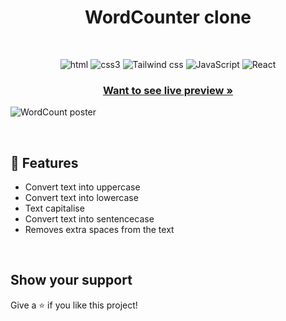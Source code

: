 <h1 align="center">WordCounter clone</h1> 


<br />
<p align="center">
    <img src="https://img.shields.io/badge/HTML5-E34F26?style=for-the-badge&logo=html5&logoColor=white" alt="html"/>
    <img src="https://img.shields.io/badge/CSS3-1572B6?style=for-the-badge&logo=css3&logoColor=white" alt="css3"/> 
    <img src="https://img.shields.io/badge/tailwindcss-%2338B2AC.svg?style=for-the-badge&logo=tailwind-css&logoColor=white" alt="Tailwind css"/> 
    <img src="https://img.shields.io/badge/JavaScript-323330?style=for-the-badge&logo=javascript&logoColor=F7DF1E" alt="JavaScript" />
    <img src="https://img.shields.io/badge/react-%2320232a.svg?style=for-the-badge&logo=react&logoColor=%2361DAFB" alt="React"/>
</p>

<h3 align="center"><a href="https://deepeshgodwani.github.io/WordCounter-Clone/"><strong>Want to see live preview »</strong></a></h3>


  ![WordCount poster](https://res.cloudinary.com/dynjwlpl3/image/upload/v1676463663/Projects%20readme/word-counter_snvnr1.png)

  
  <br />

## 🚀 Features
- Convert text into uppercase
- Convert text into lowercase
- Text capitalise
- Convert text into sentencecase
- Removes extra spaces from the text

<br />

## Show your support

Give a ⭐️ if you like this project!
